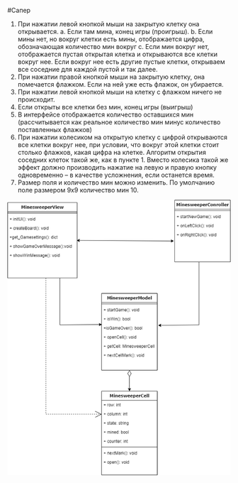 #Сапер

1. При нажатии левой кнопкой мыши на закрытую клетку она открывается. a. Если там мина, конец игры (проигрыш). b. Если мины нет, но вокруг клетки есть мины, отображается цифра, обозначающая количество мин вокруг c. Если мин вокруг нет, отображается пустая открытая клетка и открываются все клетки вокруг нее. Если вокруг нее есть другие пустые клетки, открываем все соседние для каждой пустой и так далее.
2. При нажатии правой кнопкой мыши на закрытую клетку, она помечается флажком. Если на ней уже есть флажок, он убирается.
3. При нажатии левой кнопкой мыши на клетку с флажком ничего не происходит.
4. Если открыты все клетки без мин, конец игры (выигрыш)
5. В интерфейсе отображается количество оставшихся мин (рассчитывается как реальное количество мин минус количество поставленных флажков)
6. При нажатии колесиком на открытую клетку с цифрой открываются все клетки вокруг нее, при условии, что вокруг этой клетки стоит столько флажков, какая цифра на клетке. Алгоритм открытия соседних клеток такой же, как в пункте 1. Вместо колесика такой же эффект должно производить нажатие на левую и правую кнопку одновременно – в качестве усложнения, если останется время.
7. Размер поля и количество мин можно изменить. По умолчанию поле размером 9x9 количество мин 10.

![This is an image](https://github.com/DevelopGameProject/DevelopGameProject/blob/main/docs/project.png)
